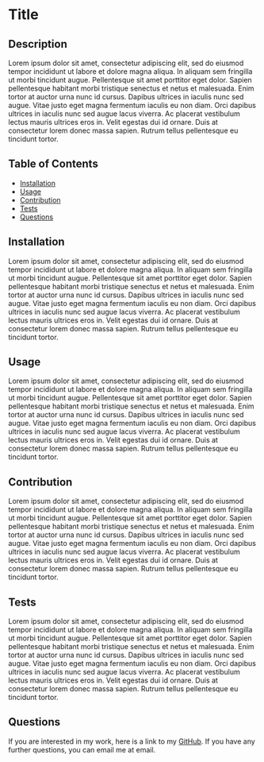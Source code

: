 
  # Title

  ## Description
  Lorem ipsum dolor sit amet, consectetur adipiscing elit, sed do eiusmod tempor incididunt ut labore et dolore magna aliqua. In aliquam sem fringilla ut morbi tincidunt augue. Pellentesque sit amet porttitor eget dolor. Sapien pellentesque habitant morbi tristique senectus et netus et malesuada. Enim tortor at auctor urna nunc id cursus. Dapibus ultrices in iaculis nunc sed augue. Vitae justo eget magna fermentum iaculis eu non diam. Orci dapibus ultrices in iaculis nunc sed augue lacus viverra. Ac placerat vestibulum lectus mauris ultrices eros in. Velit egestas dui id ornare. Duis at consectetur lorem donec massa sapien. Rutrum tellus pellentesque eu tincidunt tortor.

  ## Table of Contents
  * [Installation](#installation)
  * [Usage](#usage)
  * [Contribution](#contribution)
  * [Tests](#tests)
  * [Questions](#questions)

  
  ## Installation
  Lorem ipsum dolor sit amet, consectetur adipiscing elit, sed do eiusmod tempor incididunt ut labore et dolore magna aliqua. In aliquam sem fringilla ut morbi tincidunt augue. Pellentesque sit amet porttitor eget dolor. Sapien pellentesque habitant morbi tristique senectus et netus et malesuada. Enim tortor at auctor urna nunc id cursus. Dapibus ultrices in iaculis nunc sed augue. Vitae justo eget magna fermentum iaculis eu non diam. Orci dapibus ultrices in iaculis nunc sed augue lacus viverra. Ac placerat vestibulum lectus mauris ultrices eros in. Velit egestas dui id ornare. Duis at consectetur lorem donec massa sapien. Rutrum tellus pellentesque eu tincidunt tortor.

  ## Usage
  Lorem ipsum dolor sit amet, consectetur adipiscing elit, sed do eiusmod tempor incididunt ut labore et dolore magna aliqua. In aliquam sem fringilla ut morbi tincidunt augue. Pellentesque sit amet porttitor eget dolor. Sapien pellentesque habitant morbi tristique senectus et netus et malesuada. Enim tortor at auctor urna nunc id cursus. Dapibus ultrices in iaculis nunc sed augue. Vitae justo eget magna fermentum iaculis eu non diam. Orci dapibus ultrices in iaculis nunc sed augue lacus viverra. Ac placerat vestibulum lectus mauris ultrices eros in. Velit egestas dui id ornare. Duis at consectetur lorem donec massa sapien. Rutrum tellus pellentesque eu tincidunt tortor.

  

  ## Contribution
  Lorem ipsum dolor sit amet, consectetur adipiscing elit, sed do eiusmod tempor incididunt ut labore et dolore magna aliqua. In aliquam sem fringilla ut morbi tincidunt augue. Pellentesque sit amet porttitor eget dolor. Sapien pellentesque habitant morbi tristique senectus et netus et malesuada. Enim tortor at auctor urna nunc id cursus. Dapibus ultrices in iaculis nunc sed augue. Vitae justo eget magna fermentum iaculis eu non diam. Orci dapibus ultrices in iaculis nunc sed augue lacus viverra. Ac placerat vestibulum lectus mauris ultrices eros in. Velit egestas dui id ornare. Duis at consectetur lorem donec massa sapien. Rutrum tellus pellentesque eu tincidunt tortor.

  ## Tests
  Lorem ipsum dolor sit amet, consectetur adipiscing elit, sed do eiusmod tempor incididunt ut labore et dolore magna aliqua. In aliquam sem fringilla ut morbi tincidunt augue. Pellentesque sit amet porttitor eget dolor. Sapien pellentesque habitant morbi tristique senectus et netus et malesuada. Enim tortor at auctor urna nunc id cursus. Dapibus ultrices in iaculis nunc sed augue. Vitae justo eget magna fermentum iaculis eu non diam. Orci dapibus ultrices in iaculis nunc sed augue lacus viverra. Ac placerat vestibulum lectus mauris ultrices eros in. Velit egestas dui id ornare. Duis at consectetur lorem donec massa sapien. Rutrum tellus pellentesque eu tincidunt tortor.

  ## Questions
  If you are interested in my work, here is a link to my [GitHub](https://github/com/username).
  If you have any further questions, you can email me at email.
